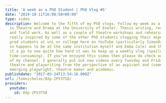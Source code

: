 ```yaml
---
title: 'A week as a PhD Student | PhD Vlog #5'
date: "2019-10-11T16:08:58+08:00"
type: video
description: Welcome to the fifth of my PhD vlogs. Follow my week as a PhD Student
  in Theatre and Drama at the University of Exeter. Thesis writing, research meetings
  and field work. As well as a couple of theatre workshops and rehearsals. I've been
  really inspired by some of the other PhD students vlogging their experiences as
  grad students at uni or college here on YouTube (particularly SimonOxfPhys who just
  so happens to be at the same institution myself and Emma Cole) and thought I'd give
  it a go to see quite how hard it was to keep up a weekly vlog (spoiler alert, fairly
  time-consuming). If you've enjoyed this video then please do check out the rest
  of my channel. I generally put out new videos every Tuesday and Friday discussing
  theatre and playwriting from the perspective of an aspirant and (some might say)
  emerging playwright, theatre maker and academic.
publishdate: "2017-03-24T13:54:16.000Z"
url: /tomnicholas/8Xp-2PV3TS8/
providers:
  youtube:
    id: 8Xp-2PV3TS8
---
```

